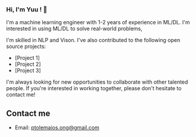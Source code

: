 ### Hi, I'm Yuu ! 👋

I'm a machine learning engineer with 1-2 years of experience in ML/DL. I'm interested in using ML/DL to solve real-world problems,

I'm skilled in NLP and Vison. I've also contributed to the following open source projects:

* [Project 1]
* [Project 2]
* [Project 3]

I'm always looking for new opportunities to collaborate with other talented people. If you're interested in working together, please don't hesitate to contact me!

## Contact me

* Email: ptolemaios.ong@gmail.com
<!--
**IZZARA-URA/IZZARA-URA** is a ✨ _special_ ✨ repository because its `README.md` (this file) appears on your GitHub profile.

Here are some ideas to get you started:

- 🔭 I’m currently working on ...
- 🌱 I’m currently learning ...
- 👯 I’m looking to collaborate on ...
- 🤔 I’m looking for help with ...
- 💬 Ask me about ...
- 📫 How to reach me: ...
- 😄 Pronouns: ...
- ⚡ Fun fact: ...
-->
